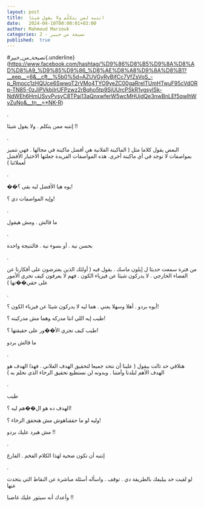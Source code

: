 ```yaml
---
layout: post
title:  انتبه لمن يتكلّم ولا يقول شيئا
date:   2024-04-10T00:00:01+03:00
author: Mahmoud Marzouk
categories: 2 - نصيحة من خبير
published:  true
---
```

\#نصيحة_من_خبير{.underline}(https://www.facebook.com/hashtag/%D9%86%D8%B5%D9%8A%D8%AD%D8%A9_%D9%85%D9%86_%D8%AE%D8%A8%D9%8A%D8%B1?__eep__=6&__cft__%5b0%5d=AZUVGyRyBjfCc7VfZsVoS_-p_Rmocc1zHQUce6SwwoT2rVMo4TYO9yeZC00gaRreITUmHTwuF95cVdORp-TN85-0zJiPVkbjIrUFPzwz2rBqho5tp9SjUUrcPSkR1vgsyISk-NdWEh6HmUSvvPvsyC8TPai13aQnxwferW5wcMHUjdQe3nwBnLEf5qwlhWvZuNo&__tn__=*NK-R)

.

إنتبه ممن يتكلم . ولا يقول شيئا !!

.

البعض يقول كلاما مثل ( الماكينة الفلانية هي أفضل ماكينة في مجالها . فهي
تتميز بمواصفات لا توجد في أي ماكينة أخرى. هذه المواصفات
الفريدة جعلتها الاختيار الأفضل لعملائنا )

.

��يوه هيا الأفضل ليه بقى ؟!

وإيه المواصفات دي ؟!

.

ما قالش . ومش هيقول

.

بحسن نية . أو بسوء نية . فالنتيجة واحدة

.

من فترة سمعت حديثا ل إيلون ماسك . يقول فيه ( أولئك الذين يعترضون على
أفكارنا عن الفضاء الخارجي . لا يدركون شيئا عن فيزياء الكون . فهم لا
يعرفون كيف تجري الأمور على حقي��تها )

.

أيوه بردو . أهلا وسهلا يعني . هما ليه لا يدركون شيئا عن فيزياء الكون
؟!

طيب إيه اللي انتا مدركه وهما مش مدركينه ؟!

طيب كيف تجري الأ��ور على حقيقتها ؟!

ما قالش بردو

.

هتلاقي حد تالت بيقول ( علينا أن نتحد جميعا لتحقيق الهدف الفلاني . فهذا
الهدف هو الهدف الأهم لبلدنا وأمتنا . وبدونه لن نستطيع تحقيق الرخاء الذي
نحلم به )

.

طيب

الهدف ده هو ال��هم ليه ؟!

وليه لو ما حققناهوش مش هنحقق الرخاء ؟!

مش هيرد عليك بردو !!

.

إنتبه أن تكون ضحية لهذا الكلام الفخم . الفارغ

.

لو لقيت حد بيليفك بالطريقة دي . توقف . واسأله أسئلة مباشرة عن النقاط
التي يتحدث عنها

وأعدك أنه سيثور عليك غاضبا !!
